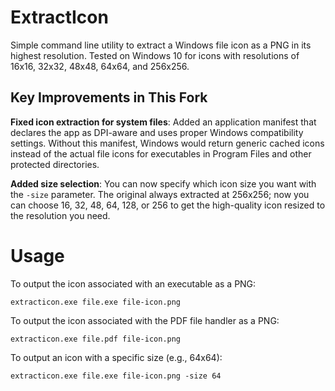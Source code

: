 ExtractIcon
===========

Simple command line utility to extract a Windows file icon as a PNG in its highest resolution. Tested on Windows 10 for icons with resolutions of 16x16, 32x32, 48x48, 64x64, and 256x256.

## Key Improvements in This Fork

**Fixed icon extraction for system files**: Added an application manifest that declares the app as DPI-aware and uses proper Windows compatibility settings. Without this manifest, Windows would return generic cached icons instead of the actual file icons for executables in Program Files and other protected directories.

**Added size selection**: You can now specify which icon size you want with the `-size` parameter. The original always extracted at 256x256; now you can choose 16, 32, 48, 64, 128, or 256 to get the high-quality icon resized to the resolution you need.

Usage
=====

To output the icon associated with an executable as a PNG:

```
extracticon.exe file.exe file-icon.png
```

To output the icon associated with the PDF file handler as a PNG:

```
extracticon.exe file.pdf file-icon.png
```

To output an icon with a specific size (e.g., 64x64):

```
extracticon.exe file.exe file-icon.png -size 64
```